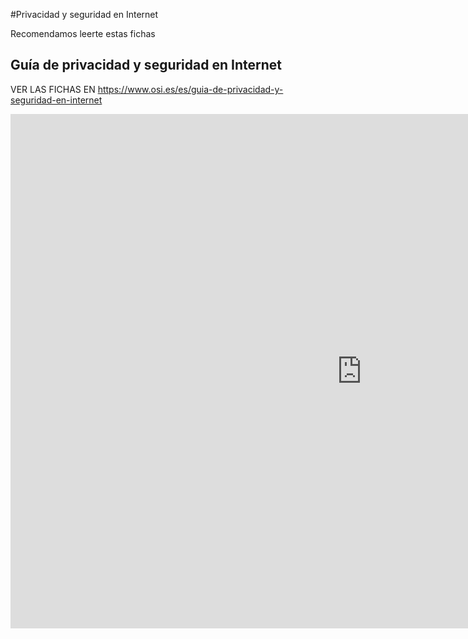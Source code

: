 #Privacidad y seguridad en Internet

Recomendamos leerte estas fichas

## Guía de privacidad y seguridad en Internet


VER LAS FICHAS EN https://www.osi.es/es/guia-de-privacidad-y-seguridad-en-internet

<iframe src="https://docs.google.com/presentation/d/e/2PACX-1vQ5sb3v_OHUwBGBWP-POE9rYTedRx7H27SNry0kQPE8n6QzWEtsOXJAo4OM84nniUuFZElw8nHLQjGi/embed?start=false&loop=false&delayms=3000" frameborder="0" width="1123" height="823" allowfullscreen="true" mozallowfullscreen="true" webkitallowfullscreen="true"></iframe>
